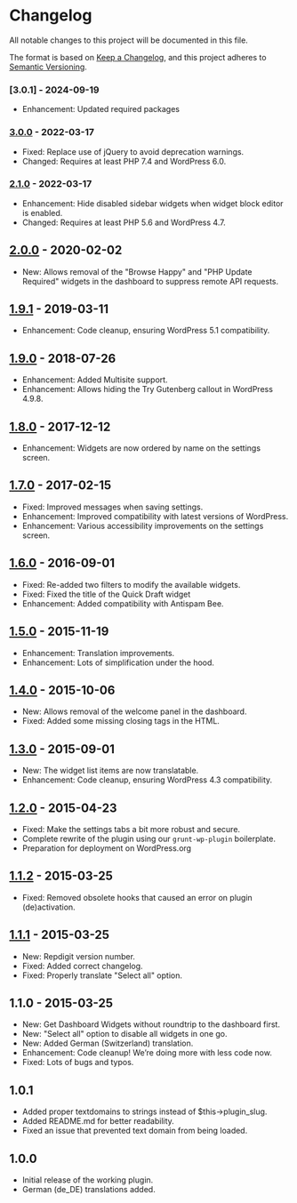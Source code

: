 # Changelog
All notable changes to this project will be documented in this file.

The format is based on [Keep a Changelog](https://keepachangelog.com/en/1.0.0/),
and this project adheres to [Semantic Versioning](https://semver.org/spec/v2.0.0.html).

### [3.0.1] - 2024-09-19

* Enhancement: Updated required packages

### [3.0.0] - 2022-03-17

* Fixed: Replace use of jQuery to avoid deprecation warnings.
* Changed: Requires at least PHP 7.4 and WordPress 6.0.

### [2.1.0] - 2022-03-17

* Enhancement: Hide disabled sidebar widgets when widget block editor is enabled.
* Changed: Requires at least PHP 5.6 and WordPress 4.7.

## [2.0.0] - 2020-02-02

* New: Allows removal of the "Browse Happy" and "PHP Update Required" widgets in the dashboard to suppress remote API requests.

## [1.9.1] - 2019-03-11

* Enhancement: Code cleanup, ensuring WordPress 5.1 compatibility.

## [1.9.0] - 2018-07-26

* Enhancement: Added Multisite support.
* Enhancement: Allows hiding the Try Gutenberg callout in WordPress 4.9.8.

## [1.8.0] - 2017-12-12

* Enhancement: Widgets are now ordered by name on the settings screen.

## [1.7.0] - 2017-02-15

- Fixed: Improved messages when saving settings.
- Enhancement: Improved compatibility with latest versions of WordPress.
- Enhancement: Various accessibility improvements on the settings screen.

## [1.6.0] - 2016-09-01

- Fixed: Re-added two filters to modify the available widgets.
- Fixed: Fixed the title of the Quick Draft widget
- Enhancement: Added compatibility with Antispam Bee.

## [1.5.0] - 2015-11-19

- Enhancement: Translation improvements.
- Enhancement: Lots of simplification under the hood.

## [1.4.0] - 2015-10-06

- New: Allows removal of the welcome panel in the dashboard.
- Fixed: Added some missing closing tags in the HTML.

## [1.3.0] - 2015-09-01

* New: The widget list items are now translatable.
* Enhancement: Code cleanup, ensuring WordPress 4.3 compatibility.

## [1.2.0] - 2015-04-23

* Fixed: Make the settings tabs a bit more robust and secure.
* Complete rewrite of the plugin using our `grunt-wp-plugin` boilerplate.
* Preparation for deployment on WordPress.org

## [1.1.2] - 2015-03-25
* Fixed: Removed obsolete hooks that caused an error on plugin (de)activation.

## [1.1.1] - 2015-03-25
* New: Repdigit version number.
* Fixed: Added correct changelog.
* Fixed: Properly translate "Select all" option.

## 1.1.0 - 2015-03-25
* New: Get Dashboard Widgets without roundtrip to the dashboard first.
* New: "Select all" option to disable all widgets in one go.
* New: Added German (Switzerland) translation.
* Enhancement: Code cleanup! We’re doing more with less code now.
* Fixed: Lots of bugs and typos.

## 1.0.1
* Added proper textdomains to strings instead of $this->plugin_slug.
* Added README.md for better readability.
* Fixed an issue that prevented text domain from being loaded.

## 1.0.0
* Initial release of the working plugin.
* German (de_DE) translations added.

[Unreleased]: https://github.com/wearerequired/WP-Widget-Disable/compare/3.0.0...master
[3.0.0]: https://github.com/wearerequired/WP-Widget-Disable/compare/2.1.0...3.0.0
[2.1.0]: https://github.com/wearerequired/WP-Widget-Disable/compare/2.0.0...2.1.0
[2.0.0]: https://github.com/wearerequired/WP-Widget-Disable/compare/1.9.0...2.0.0
[1.9.1]: https://github.com/wearerequired/WP-Widget-Disable/compare/1.9.0...1.9.1
[1.9.0]: https://github.com/wearerequired/WP-Widget-Disable/compare/1.8.0...1.9.0
[1.8.0]: https://github.com/wearerequired/WP-Widget-Disable/compare/1.7.0...1.8.0
[1.7.0]: https://github.com/wearerequired/WP-Widget-Disable/compare/1.6.0...1.7.0
[1.6.0]: https://github.com/wearerequired/WP-Widget-Disable/compare/1.5.0...1.6.0
[1.5.0]: https://github.com/wearerequired/WP-Widget-Disable/compare/1.4.0...1.5.0
[1.4.0]: https://github.com/wearerequired/WP-Widget-Disable/compare/1.3.0...1.4.0
[1.3.0]: https://github.com/wearerequired/WP-Widget-Disable/compare/1.2.0...1.3.0
[1.2.0]: https://github.com/wearerequired/WP-Widget-Disable/compare/1.1.2...1.2.0
[1.1.2]: https://github.com/wearerequired/WP-Widget-Disable/compare/1.1.1...1.1.2
[1.1.1]: https://github.com/wearerequired/WP-Widget-Disable/compare/1.1.0...1.1.1
